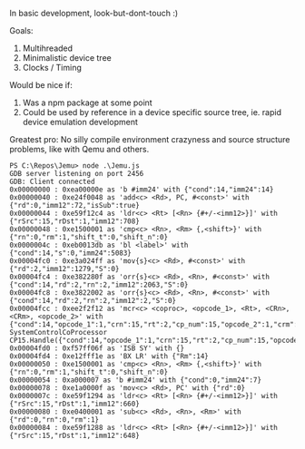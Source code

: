 In basic development, look-but-dont-touch :)

Goals:
 1. Multihreaded
 2. Minimalistic device tree
 3. Clocks / Timing

Would be nice if:
 1. Was a  npm package at some point
 2. Could be used by reference in a device specific source tree, ie. rapid device emulation development

 Greatest pro: No silly compile environment crazyness and source structure problems, like with Qemu and others.

```
PS C:\Repos\Jemu> node .\Jemu.js
GDB server listening on port 2456
GDB: Client connected
0x00000000 : 0xea00000e as 'b #imm24' with {"cond":14,"imm24":14}
0x00000040 : 0xe24f0048 as 'add<c> <Rd>, PC, #<const>' with {"rd":0,"imm12":72,"isSub":true}
0x00000044 : 0xe59f12c4 as 'ldr<c> <Rt> [<Rn> {#+/-<imm12>}]' with {"rSrc":15,"rDst":1,"imm12":708}
0x00000048 : 0xe1500001 as 'cmp<c> <Rn>, <Rm> {,<shift>}' with {"rn":0,"rm":1,"shift_t":0,"shift_n":0}
0x0000004c : 0xeb0013db as 'bl <label>' with {"cond":14,"s":0,"imm24":5083}
0x00004fc0 : 0xe3a024ff as 'mov{s}<c> <Rd>, #<const>' with {"rd":2,"imm12":1279,"S":0}
0x00004fc4 : 0xe382280f as 'orr{s}<c> <Rd>, <Rn>, #<const>' with {"cond":14,"rd":2,"rn":2,"imm12":2063,"S":0}
0x00004fc8 : 0xe3822002 as 'orr{s}<c> <Rd>, <Rn>, #<const>' with {"cond":14,"rd":2,"rn":2,"imm12":2,"S":0}
0x00004fcc : 0xee2f2f12 as 'mcr<c> <coproc>, <opcode_1>, <Rt>, <CRn>, <CRm>, <opcode_2>' with {"cond":14,"opcode_1":1,"crn":15,"rt":2,"cp_num":15,"opcode_2":1,"crm":2}
SystemControlCoProcessor CP15.Handle({"cond":14,"opcode_1":1,"crn":15,"rt":2,"cp_num":15,"opcode_2":1,"crm":2})
0x00004fd0 : 0xf57ff06f as 'ISB SY' with {}
0x00004fd4 : 0xe12fff1e as 'BX LR' with {"Rm":14}
0x00000050 : 0xe1500001 as 'cmp<c> <Rn>, <Rm> {,<shift>}' with {"rn":0,"rm":1,"shift_t":0,"shift_n":0}
0x00000054 : 0xa000007 as 'b #imm24' with {"cond":0,"imm24":7}
0x00000078 : 0xe1a0000f as 'mov<c> <Rd>, PC' with {"rd":0}
0x0000007c : 0xe59f1294 as 'ldr<c> <Rt> [<Rn> {#+/-<imm12>}]' with {"rSrc":15,"rDst":1,"imm12":660}
0x00000080 : 0xe0400001 as 'sub<c> <Rd>, <Rn>, <Rm>' with {"rd":0,"rn":0,"rm":1}
0x00000084 : 0xe59f1288 as 'ldr<c> <Rt> [<Rn> {#+/-<imm12>}]' with {"rSrc":15,"rDst":1,"imm12":648}
```



